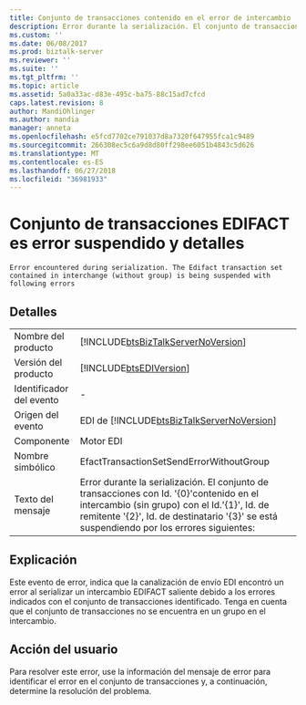 ```yaml
---
title: Conjunto de transacciones contenido en el error de intercambio | Microsoft Docs
description: Error durante la serialización. El conjunto de transacciones contenido en el intercambio (sin grupo) se está suspendiendo por los errores siguientes
ms.custom: ''
ms.date: 06/08/2017
ms.prod: biztalk-server
ms.reviewer: ''
ms.suite: ''
ms.tgt_pltfrm: ''
ms.topic: article
ms.assetid: 5a0a33ac-d83e-495c-ba75-88c15ad7cfcd
caps.latest.revision: 8
author: MandiOhlinger
ms.author: mandia
manager: anneta
ms.openlocfilehash: e5fcd7702ce791037d8a7320f647955fca1c9489
ms.sourcegitcommit: 266308ec5c6a9d8d80ff298ee6051b4843c5d626
ms.translationtype: MT
ms.contentlocale: es-ES
ms.lasthandoff: 06/27/2018
ms.locfileid: "36981933"
---
```

# <a name="edifact-transaction-set-is-suspended-error-and-details"></a>Conjunto de transacciones EDIFACT es error suspendido y detalles

`Error encountered during serialization. The Edifact transaction set contained in interchange (without group) is being suspended with following errors`

## <a name="details"></a>Detalles  
  
|                 |                                                                                                                                                                                                                              |
|-----------------|------------------------------------------------------------------------------------------------------------------------------------------------------------------------------------------------------------------------------|
|  Nombre del producto   |                                                                      [!INCLUDE[btsBizTalkServerNoVersion](../includes/btsbiztalkservernoversion-md.md)]                                                                      |
| Versión del producto |                                                                                  [!INCLUDE[btsEDIVersion](../includes/btsediversion-md.md)]                                                                                  |
|    Identificador del evento     |                                                                                                              -                                                                                                               |
|  Origen del evento   |                                                                    EDI de [!INCLUDE[btsBizTalkServerNoVersion](../includes/btsbiztalkservernoversion-md.md)]                                                                    |
|    Componente    |                                                                                                          Motor EDI                                                                                                          |
|  Nombre simbólico  |                                                                                           EfactTransactionSetSendErrorWithoutGroup                                                                                           |
|  Texto del mensaje   | Error durante la serialización. El conjunto de transacciones con Id. '{0}'contenido en el intercambio (sin grupo) con el Id.'{1}', Id. de remitente '{2}', Id. de destinatario '{3}' se está suspendiendo por los errores siguientes: |
  
## <a name="explanation"></a>Explicación  
 Este evento de error,  indica que la canalización de envío EDI encontró un error al serializar un intercambio EDIFACT saliente debido a los errores indicados con el conjunto de transacciones identificado. Tenga en cuenta que el conjunto de transacciones no se encuentra en un grupo en el intercambio.  
  
## <a name="user-action"></a>Acción del usuario  
 Para resolver este error, use la información del mensaje de error para identificar el error en el conjunto de transacciones y, a continuación, determine la resolución del problema.